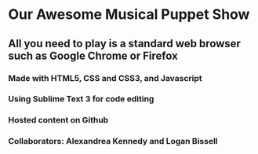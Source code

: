 # Our Awesome Musical Puppet Show

## All you need to play is a standard web browser such as Google Chrome or Firefox

### Made with HTML5, CSS and CSS3, and Javascript 
### Using Sublime Text 3 for code editing 
### Hosted content on Github

### Collaborators: Alexandrea Kennedy and Logan Bissell 
